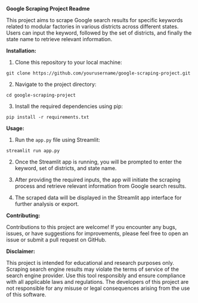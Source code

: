 **Google Scraping Project Readme**

This project aims to scrape Google search results for specific keywords related to modular factories in various districts across different states. Users can input the keyword, followed by the set of districts, and finally the state name to retrieve relevant information.

**Installation:**

1. Clone this repository to your local machine:

```
git clone https://github.com/yourusername/google-scraping-project.git
```

2. Navigate to the project directory:

```
cd google-scraping-project
```

3. Install the required dependencies using pip:

```
pip install -r requirements.txt
```

**Usage:**

1. Run the `app.py` file using Streamlit:

```
streamlit run app.py
```

2. Once the Streamlit app is running, you will be prompted to enter the keyword, set of districts, and state name.

3. After providing the required inputs, the app will initiate the scraping process and retrieve relevant information from Google search results.

4. The scraped data will be displayed in the Streamlit app interface for further analysis or export.

**Contributing:**

Contributions to this project are welcome! If you encounter any bugs, issues, or have suggestions for improvements, please feel free to open an issue or submit a pull request on GitHub.


**Disclaimer:**

This project is intended for educational and research purposes only. Scraping search engine results may violate the terms of service of the search engine provider. Use this tool responsibly and ensure compliance with all applicable laws and regulations. The developers of this project are not responsible for any misuse or legal consequences arising from the use of this software.
